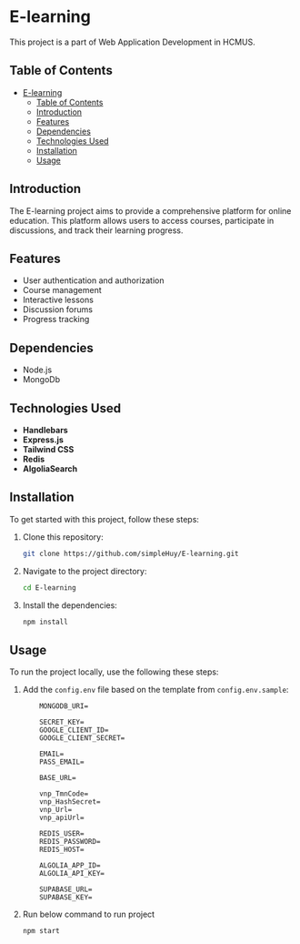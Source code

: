 # E-learning

This project is a part of Web Application Development in HCMUS.

## Table of Contents

- [E-learning](#e-learning)
  - [Table of Contents](#table-of-contents)
  - [Introduction](#introduction)
  - [Features](#features)
  - [Dependencies](#dependencies)
  - [Technologies Used](#technologies-used)
  - [Installation](#installation)
  - [Usage](#usage)

## Introduction

The E-learning project aims to provide a comprehensive platform for online education. This platform allows users to access courses, participate in discussions, and track their learning progress.

## Features

-   User authentication and authorization
-   Course management
-   Interactive lessons
-   Discussion forums
-   Progress tracking
  
## Dependencies
- Node.js
- MongoDb

## Technologies Used

-   **Handlebars**
-   **Express.js**
-   **Tailwind CSS**
-   **Redis**
-   **AlgoliaSearch**

## Installation

To get started with this project, follow these steps:

1. Clone this repository:
    ```sh
    git clone https://github.com/simpleHuy/E-learning.git
    ```
2. Navigate to the project directory:
    ```sh
    cd E-learning
    ```
3. Install the dependencies:
    ```sh
    npm install
    ```

## Usage

To run the project locally, use the following these steps:
1. Add the `config.env` file based on the template from `config.env.sample`:
    ```
        MONGODB_URI=

        SECRET_KEY=
        GOOGLE_CLIENT_ID=
        GOOGLE_CLIENT_SECRET=

        EMAIL=
        PASS_EMAIL=

        BASE_URL=

        vnp_TmnCode=
        vnp_HashSecret=
        vnp_Url=
        vnp_apiUrl=

        REDIS_USER=
        REDIS_PASSWORD=
        REDIS_HOST=

        ALGOLIA_APP_ID=
        ALGOLIA_API_KEY=

        SUPABASE_URL=
        SUPABASE_KEY=
    ```
2. Run below command to run project
    ```sh
    npm start
    ```